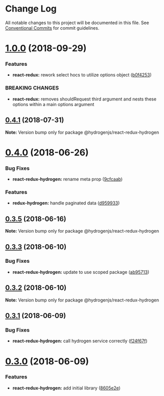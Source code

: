 # Change Log

All notable changes to this project will be documented in this file.
See [Conventional Commits](https://conventionalcommits.org) for commit guidelines.

<a name="1.0.0"></a>
# [1.0.0](https://github.com/Lemonpeach/redux-hydrogen/compare/v0.4.1...v1.0.0) (2018-09-29)


### Features

* **react-redux:** rework select hocs to utilize options object ([b0f4253](https://github.com/Lemonpeach/redux-hydrogen/commit/b0f4253))


### BREAKING CHANGES

* **react-redux:** removes shouldRequest third argument and nests these options within a main options argument




<a name="0.4.1"></a>
## [0.4.1](https://github.com/Lemonpeach/redux-hydrogen/compare/v0.4.0...v0.4.1) (2018-07-31)




**Note:** Version bump only for package @hydrogenjs/react-redux-hydrogen

<a name="0.4.0"></a>
# [0.4.0](https://github.com/Lemonpeach/redux-hydrogen/compare/v0.3.5...v0.4.0) (2018-06-26)


### Bug Fixes

* **react-redux-hydrogen:** rename meta prop ([9cfcaab](https://github.com/Lemonpeach/redux-hydrogen/commit/9cfcaab))


### Features

* **redux-hydrogen:** handle paginated data ([d959933](https://github.com/Lemonpeach/redux-hydrogen/commit/d959933))




<a name="0.3.5"></a>
## [0.3.5](https://github.com/Lemonpeach/redux-hydrogen/compare/v0.3.4...v0.3.5) (2018-06-16)




**Note:** Version bump only for package @hydrogenjs/react-redux-hydrogen

<a name="0.3.3"></a>
## [0.3.3](https://github.com/Lemonpeach/redux-hydrogen/compare/v0.3.2...v0.3.3) (2018-06-10)


### Bug Fixes

* **react-redux-hydrogen:** update to use scoped package ([ab95713](https://github.com/Lemonpeach/redux-hydrogen/commit/ab95713))




<a name="0.3.2"></a>
## [0.3.2](https://github.com/Lemonpeach/redux-hydrogen/compare/v0.3.1...v0.3.2) (2018-06-10)




**Note:** Version bump only for package @hydrogenjs/react-redux-hydrogen

<a name="0.3.1"></a>
## [0.3.1](https://github.com/Lemonpeach/redux-hydrogen/compare/v0.3.0...v0.3.1) (2018-06-09)


### Bug Fixes

* **react-redux-hydrogen:** call hydrogen service correctly ([f24f67f](https://github.com/Lemonpeach/redux-hydrogen/commit/f24f67f))




<a name="0.3.0"></a>
# [0.3.0](https://github.com/Lemonpeach/redux-hydrogen/compare/v0.2.0...v0.3.0) (2018-06-09)


### Features

* **react-redux-hydrogen:** add initial library ([8605e2e](https://github.com/Lemonpeach/redux-hydrogen/commit/8605e2e))
